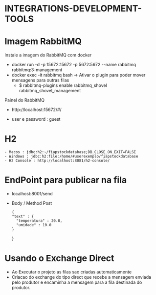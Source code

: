# INTEGRATIONS-DEVELOPMENT-TOOLS

# Imagem RabbitMQ

Instale a imagem do RabbitMQ com docker

  - docker run -d -p 15672:15672 -p 5672:5672 --name rabbitmq rabbitmq:3-management
  - docker exec -it rabbitmq bash -> Ativar o plugin para poder mover mensagens para outras filas 
  	- $ rabbitmq-plugins enable rabbitmq_shovel rabbitmq_shovel_management
  
Painel do RabbitMQ
  - http://localhost:15672/#/
  
  - user e password : guest
  
# H2
    - Macos : jdbc:h2:~/fiapstockdatabase;DB_CLOSE_ON_EXIT=FALSE
    - Windows : jdbc:h2:file:/home/#userexemplo/fiapstockdatabase
    - H2 Console : http://localhost:8081/h2-console/
  
# EndPoint para publicar na fila

- localhost:8001/send
- Body / Method Post

      {
      "text" : {
        "temperatura" : 20.0,
        "umidade" : 10.0
      }
    }
    
# Usando o Exchange Direct 

- Ao Executar o projeto as filas sao criadas automaticamente
- Criacao do exchange do tipo direct que recebe a mensagem enviada pelo produtor e encaminha a mensagem para a fila destinada do produtor.
